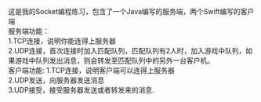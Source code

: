 这是我的Socket编程练习，包含了一个Java编写的服务端，两个Swift编写的客户端<br/>
服务端功能：<br/>
1.TCP连接，说明你能连得上服务器<br/>
2.UDP连接，首次连接时加入匹配队列，匹配队列有2人时，加入游戏中队列，如果游戏中队列发出消息，则会转发至匹配队列中的另外一台客户机。<br/>
客户端功能:
1.TCP连接，说明客户端可以连得上服务器<br/>
2.UDP发送，向服务器发送消息<br/>
3.UDP接受，接受服务器发送或者转发来的消息.
